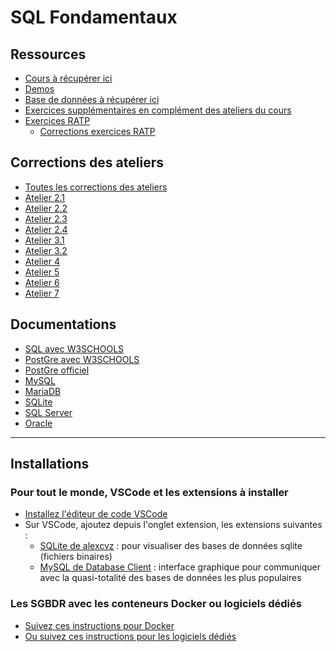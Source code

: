 # SQL Fondamentaux

## Ressources

- [Cours à récupérer ici](https://drive.google.com/file/d/1IHAQgiKIa9KyiT7RelnFI8EM1IPLP1wS/view?usp=sharing)
- [Demos](./demos/)
- [Base de données à récupérer ici](https://drive.google.com/drive/folders/1oYML4pid7n58KYFHcT5M7v7oJCIBGyTX?usp=sharing)
- [Exercices supplémentaires en complément des ateliers du cours](./exercices/)
- [Exercices RATP](./exercices/1-ratp.md)
  - [Corrections exercices RATP](./exercices/corrections/ratp/)

## Corrections des ateliers

- [Toutes les corrections des ateliers](./ateliers/corrections/)
- [Atelier 2.1](./ateliers/corrections/2.1/)
- [Atelier 2.2](./ateliers/corrections/2.2/)
- [Atelier 2.3](./ateliers/corrections/2.3/)
- [Atelier 2.4](./ateliers/corrections/2.4/)
- [Atelier 3.1](./ateliers/corrections/3.1/)
- [Atelier 3.2](./ateliers/corrections/3.2/)
- [Atelier 4](./ateliers/corrections/4/)
- [Atelier 5](./ateliers/corrections/5/)
- [Atelier 6](./ateliers/corrections/6/)
- [Atelier 7](./ateliers/corrections/7/)

## Documentations

- [SQL avec W3SCHOOLS](https://www.w3schools.com/sql/)
- [PostGre avec W3SCHOOLS](https://www.w3schools.com/postgresql/index.php)
- [PostGre officiel](https://www.postgresql.org/docs/current/intro-whatis.html)
- [MySQL](https://www.w3schools.com/mysql/)
- [MariaDB](https://mariadb.com/docs)
- [SQLite](https://www.sqlite.org/docs.html)
- [SQL Server](https://learn.microsoft.com/en-us/sql/sql-server/?view=sql-server-ver17)
- [Oracle](https://docs.oracle.com/en/database/oracle/oracle-database/23/index.html?utm_source=chatgpt.com)

---

## Installations

### Pour tout le monde, VSCode et les extensions à installer

- [Installez l'éditeur de code VSCode](https://code.visualstudio.com/download)
- Sur VSCode, ajoutez depuis l'onglet extension, les extensions suivantes :
  - [SQLite de alexcvz](https://marketplace.visualstudio.com/items?itemName=alexcvzz.vscode-sqlite) : pour visualiser des bases de données sqlite (fichiers binaires)
  - [MySQL de Database Client](https://database-client.com/) : interface graphique pour communiquer avec la quasi-totalité des bases de données les plus populaires

### Les SGBDR avec les conteneurs Docker ou logiciels dédiés

- [Suivez ces instructions pour Docker](./1-init/docker/)
- [Ou suivez ces instructions pour les logiciels dédiés](./1-init/software/)
